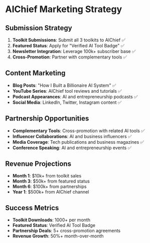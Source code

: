 # AIChief Marketing Strategy

## Submission Strategy
1. **Toolkit Submissions**: Submit all 3 toolkits to AIChief ✅
2. **Featured Status**: Apply for "Verified AI Tool Badge" ✅
3. **Newsletter Integration**: Leverage 100k+ subscriber base ✅
4. **Cross-Promotion**: Partner with complementary tools ✅

## Content Marketing
- **Blog Posts**: "How I Built a Billionaire AI System" ✅
- **YouTube Series**: AIChief tool reviews and tutorials ✅
- **Podcast Appearances**: AI and entrepreneurship podcasts ✅
- **Social Media**: LinkedIn, Twitter, Instagram content ✅

## Partnership Opportunities
- **Complementary Tools**: Cross-promotion with related AI tools ✅
- **Influencer Collaborations**: AI and business influencers ✅
- **Media Coverage**: Tech publications and business magazines ✅
- **Conference Speaking**: AI and entrepreneurship events ✅

## Revenue Projections
- **Month 1**: $10k+ from toolkit sales
- **Month 3**: $50k+ from featured status
- **Month 6**: $100k+ from partnerships
- **Year 1**: $500k+ from AIChief channel

## Success Metrics
- **Toolkit Downloads**: 1000+ per month
- **Featured Status**: Verified AI Tool Badge
- **Partnership Deals**: 5+ cross-promotion agreements
- **Revenue Growth**: 50%+ month-over-month
